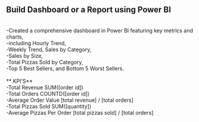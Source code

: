 ## Build Dashboard or a Report using Power BI
<br>
-Created a comprehensive dashboard in Power BI featuring key metrics and charts, <br>
-including Hourly Trend, <br>
-Weekly Trend, Sales by Category, <br>
-Sales by Size, <br>
-Total Pizzas Sold by Category, <br>
-Top 5 Best Sellers, and Bottom 5 Worst Sellers.<br>
<br>
** KPI’S**<br>
-Total Revenue SUM([order id])<br>
-Total Orders COUNTD([order id])<br>
-Average Order Value [total revenue] / [total orders]<br>
-Total Pizzas Sold SUM([quantity])<br>
-Average Pizzas Per Order [total pizzas sold] / [total orders]<br>
